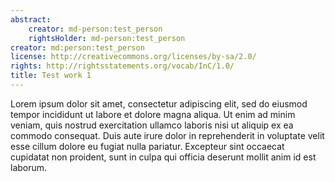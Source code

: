 ```yaml
---
abstract:
    creator: md-person:test_person
    rightsHolder: md-person:test_person
creator: md:person:test_person
license: http://creativecommons.org/licenses/by-sa/2.0/
rights: http://rightsstatements.org/vocab/InC/1.0/
title: Test work 1
---
```


Lorem ipsum dolor sit amet, consectetur adipiscing elit, sed do eiusmod tempor incididunt ut labore et dolore magna aliqua. Ut enim ad minim veniam, quis nostrud exercitation ullamco laboris nisi ut aliquip ex ea commodo consequat. Duis aute irure dolor in reprehenderit in voluptate velit esse cillum dolore eu fugiat nulla pariatur. Excepteur sint occaecat cupidatat non proident, sunt in culpa qui officia deserunt mollit anim id est laborum.

